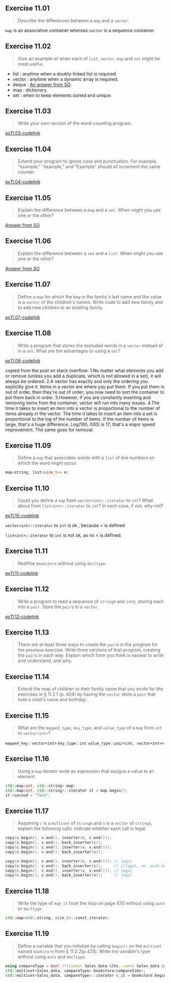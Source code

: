 ## Exercise 11.01

> Describe the differences between a `map` and a `vector`.

`map` is an associative container whereas `vector` is a sequence container.

## Exercise 11.02

> Give an example of when each of `list`, `vector`, `map` and `set` might be most useful.

- list : anytime when a doubly-linked list is required.
- vector : anytime when a dynamic array is required.
- deque : [An answer from SO](https://stackoverflow.com/questions/3880254/why-do-we-need-deque-data-structures-in-the-real-world).
- map : dictionary.
- set : when to keep elements sorted and unique.

## Exercise 11.03

> Write your own version of the word-counting program.

[ex11.03-codelink](exercise11.03.cpp)

## Exercise 11.04

> Extend your program to ignore case and punctuation. For example, "example." "example," and "Example" should all increment the same counter.

[ex11.04-codelink](exercise11.04.cpp)

## Exercise 11.05

> Explain the difference between a `map` and a `set`. When might you use one or the other?

[Answer from SO](https://stackoverflow.com/questions/16286714/advantages-of-stdset-vs-vectors-or-maps)

## Exercise 11.06

> Explain the difference between a `set` and a `list`. When might you use one or the other?

[Answer from SO](https://stackoverflow.com/questions/2302681/c-stl-list-vs-set)

## Exercise 11.07

> Define a `map` for which the key is the family's last name and the value is a `vector` of the children's names. Write code to add new family and to add new children to an existing family.

[ex11.07-codelink](exercise11.07.cpp)

## Exercise 11.08

> Write a program that stores the excluded words in a `vector` instead of in a `set`. What are the advantages to using a `set`?

[ex11.08-codelink](exercise11.08.cpp)

copied from the post on stack overflow:
1.No matter what elements you add or remove (unless you add
a duplicate, which is not allowed in a set), it will always
be ordered.
2.A vector has exactly and only the ordering you explicitly
give it. Items in a vector are where you put them. If you put
them in out of order, then they're out of order; you now need
to sort the container to put them back in order.
3.However, if you are constantly inserting and removing items
from the container, vector will run into many issues.
4.The time it takes to insert an item into a vector is proportional
to the number of items already in the vector. The time it takes
to insert an item into a set is proportional to the log of the
number of items. If the number of items is large, that's a huge
difference. Log(100, 000) is 17; that's a major speed improvement.
The same goes for removal.

## Exercise 11.09

> Define a `map` that associates words with a `list` of line numbers on which the word might occur.

```cpp
map<string, list<size_t>> m;
```

## Exercise 11.10

> Could you define a `map` from `vector<int>::iterator` to `int`? What about from `list<int>::iterator` to `int`? In each case, if not, why not?

[ex11.10-codelink](exercise11.10.cpp)

`vector<int>::iterator` to `int` is ok , because < is defined

`list<int>::iterator` to `int` is not ok, as no < is defined.<Paste>

## Exercise 11.11

> Redifine `bookstore` without using `decltype`.

[ex11.11-codelink](exercise11.11.cpp)

## Exercise 11.12

> Write a program to read a sequence of `string`s and `int`s, storing each into a `pair`. Store the `pair`s in a `vector`.

[ex11.12-codelink](exercise11.12.cpp)

## Exercise 11.13

> There are at least three ways to create the `pair`s in the program for the previous exercise. Write three versions of that program, creating the `pair`s in each way. Explain which form you think is easiest to write and understand, and why.

## Exercise 11.14

> Extend the map of children to their family name that you wrote for the exercises in § 11.2.1 (p. 424) by having the `vector` store a `pair` that hold a child's name and birthday.

## Exercise 11.15

> What are the `mapped_type`, `key_type`, and `value_type` of a `map` from `int` to `vector<int>`?

`mapped_key` : `vector<int>`
`key_type` : `int`
`value_type` : `pair<int, vector<int>>`

## Exercise 11.16

> Using a `map` iterator write an expression that assigns a value to an element.

```cpp
std::map<int, std::string> map;
std::map<int, std::string>::iterator it = map.begin();
it->second = "Tech";
```

## Exercise 11.17

> Assuming `c` is a `multiset` of `string`s and `v` is a `vector` of `string`s, explain the following calls. Indicate whether each call is legal:
```cpp
copy(v.begin(), v.end(), inserter(c, c.end()));
copy(v.begin(), v.end(), back_inserter(c));
copy(c.begin(), c.end(), inserter(v, v.end()));
copy(c.begin(), c.end(), back_inserter(v));
```
```cpp
copy(v.begin(), v.end(), inserter(c, c.end())); // legal
copy(v.begin(), v.end(), back_inserter(c));     // illegal, no `push_back` in `set`
copy(c.begin(), c.end(), inserter(v, v.end())); // legal
copy(c.begin(), c.end(), back_inserter(v));     // legal
```

## Exercise 11.18

> Write the type of `map_it` from the loop on page 430 without using `auto` or `decltype`.

```cpp
std::map<std::string, size_t>::const_iterator;
```

## Exercise 11.19

> Define a variable that you initialize by calling `begin()` on the `multiset` named `bookstore` from § 11.2.2(p.425). Write the variable's type without using `auto` and `decltype`.

```cpp
using compareType = bool (*)(const Sales_data &lhs, const Sales_data &rhs);
std::multiset<Sales_data, compareType> bookstore(compareIsbn);
std::multiset<Sales_data, compareType>::iterator c_it = bookstore.begin();
```

